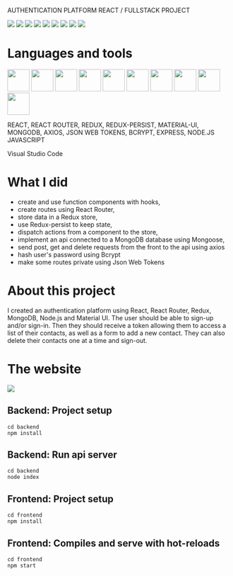 AUTHENTICATION PLATFORM REACT / FULLSTACK PROJECT

![](https://img.shields.io/badge/made%20with-REACT-yellow?logo=react)
![](https://img.shields.io/badge/REACT%20ROUTER-yellow?logo=react-router)
![](https://img.shields.io/badge/REDUX-yellow?logo=redux)
![](https://img.shields.io/badge/MATERIAL%20UI-yellow?logo=material-ui)
![](https://img.shields.io/badge/-Axios-yellow)
![](https://img.shields.io/badge/JWT-blue?logo=json-web-tokens)
![](https://img.shields.io/badge/-MongoDB-blue?logo=mongodb)
![](https://img.shields.io/badge/-Express-blue?logo=javascript)
![](https://img.shields.io/badge/-Node.JS-blue?logo=node.js)


# Languages and tools
<p>
  <img src="https://user-images.githubusercontent.com/61437084/95662957-3b40a380-0b3b-11eb-961a-0765d217d865.png" height="50">
  <img src="https://user-images.githubusercontent.com/61437084/95662977-64613400-0b3b-11eb-8236-6302dce41b43.png" height="50">
  <img src="https://user-images.githubusercontent.com/61437084/95662990-85298980-0b3b-11eb-8586-388fa34eecfd.png" height="50">
  <img src="https://user-images.githubusercontent.com/61437084/95663043-126cde00-0b3c-11eb-9553-1b8cc37595b2.png" height="50">
  <img src="https://user-images.githubusercontent.com/61437084/91728266-23bce500-eba3-11ea-9928-3a957a979ce8.png" height="50">
  <img src="https://user-images.githubusercontent.com/61437084/91736272-b5315480-ebad-11ea-89de-7b9517df403d.png" height="50">
  <img src="https://user-images.githubusercontent.com/61437084/91736254-ad71b000-ebad-11ea-957d-d660f53737cc.png" height="50">
  <img src="https://user-images.githubusercontent.com/61437084/91728290-2e777a00-eba3-11ea-8bab-01ad07960eb0.png" height="50">
  <img src="https://user-images.githubusercontent.com/61437084/95662382-da16d100-0b36-11eb-9810-23664263f3d0.png" height="50">
  <img src="https://user-images.githubusercontent.com/61437084/95662415-16e2c800-0b37-11eb-84ae-ed71f56d8a99.png" height="50">
</p>

REACT, REACT ROUTER, REDUX, REDUX-PERSIST, MATERIAL-UI, MONGODB, AXIOS, JSON WEB TOKENS, BCRYPT, EXPRESS, NODE.JS JAVASCRIPT

Visual Studio Code

# What I did
- create and use function components with hooks,
- create routes using React Router,
- store data in a Redux store,
- use Redux-persist to keep state,
- dispatch actions from a component to the store,
- implement an api connected to a MongoDB database using Mongoose,
- send post, get and delete requests from the front to the api using axios
- hash user's password using Bcrypt
- make some routes private using Json Web Tokens

# About this project
I created an authentication platform using React, React Router, Redux, MongoDB, Node.js and Material UI. The user should be able to sign-up and/or sign-in. Then they should receive a token allowing them to access a list of their contacts, as well as a form to add a new contact. They can also delete their contacts one at a time and sign-out.

# The website
<img src="https://user-images.githubusercontent.com/61437084/95665225-a5af0f00-0b4e-11eb-8267-31db5315c992.gif">




## Backend: Project setup
```
cd backend
npm install
```
## Backend: Run api server
```
cd backend
node index
```
## Frontend: Project setup
```
cd frontend
npm install
```

## Frontend: Compiles and serve with hot-reloads
```
cd frontend
npm start
```

